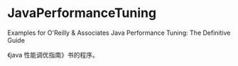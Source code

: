 # JavaPerformanceTuning
Examples for O'Reilly &amp; Associates Java Performance Tuning: The Definitive Guide

《java 性能调优指南》书的程序。
